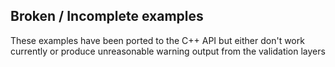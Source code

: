 ## Broken / Incomplete examples 

These examples have been ported to the C++ API but either don't work currently or produce unreasonable warning output from the validation layers

